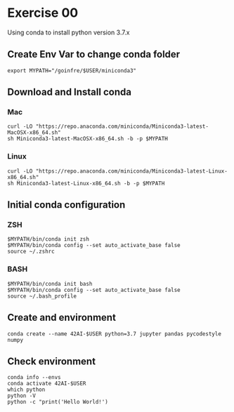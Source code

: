 # Exercise 00
Using conda to install python version 3.7.x

## Create Env Var to change conda folder
```
export MYPATH="/goinfre/$USER/miniconda3"
```

## Download and Install conda
### Mac
```
curl -LO "https://repo.anaconda.com/miniconda/Miniconda3-latest-MacOSX-x86_64.sh"
sh Miniconda3-latest-MacOSX-x86_64.sh -b -p $MYPATH
```
### Linux
```
curl -LO "https://repo.anaconda.com/miniconda/Miniconda3-latest-Linux-x86_64.sh"
sh Miniconda3-latest-Linux-x86_64.sh -b -p $MYPATH
```

## Initial conda configuration
### ZSH
```
$MYPATH/bin/conda init zsh
$MYPATH/bin/conda config --set auto_activate_base false
source ~/.zshrc
```

### BASH
```
$MYPATH/bin/conda init bash
$MYPATH/bin/conda config --set auto_activate_base false
source ~/.bash_profile
```

## Create and environment
```
conda create --name 42AI-$USER python=3.7 jupyter pandas pycodestyle numpy
```

## Check environment
```
conda info --envs
conda activate 42AI-$USER
which python
python -V
python -c "print('Hello World!')
```
